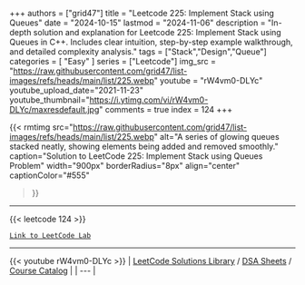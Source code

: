
+++
authors = ["grid47"]
title = "Leetcode 225: Implement Stack using Queues"
date = "2024-10-15"
lastmod = "2024-11-06"
description = "In-depth solution and explanation for Leetcode 225: Implement Stack using Queues in C++. Includes clear intuition, step-by-step example walkthrough, and detailed complexity analysis."
tags = ["Stack","Design","Queue"]
categories = [
    "Easy"
]
series = ["Leetcode"]
img_src = "https://raw.githubusercontent.com/grid47/list-images/refs/heads/main/list/225.webp"
youtube = "rW4vm0-DLYc"
youtube_upload_date="2021-11-23"
youtube_thumbnail="https://i.ytimg.com/vi/rW4vm0-DLYc/maxresdefault.jpg"
comments = true
index = 124
+++


{{< rmtimg 
    src="https://raw.githubusercontent.com/grid47/list-images/refs/heads/main/list/225.webp" 
    alt="A series of glowing queues stacked neatly, showing elements being added and removed smoothly."
    caption="Solution to LeetCode 225: Implement Stack using Queues Problem"
    width="900px"
    borderRadius="8px"
    align="center" 
    captionColor="#555"
>}}
---
{{< leetcode 124 >}}

[`Link to LeetCode Lab`](https://leetcode.com/problems/implement-stack-using-queues/description/)

---
{{< youtube rW4vm0-DLYc >}}
| [LeetCode Solutions Library](https://grid47.xyz/leetcode/) / [DSA Sheets](https://grid47.xyz/sheets/) / [Course Catalog](https://grid47.xyz/courses/) |
| --- |

